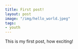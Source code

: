 ```yaml
---
title: First post!
layout: post
image: "/img/hello_world.jpeg"
tags:
- youth
---
```


This is my first post, how exciting!
